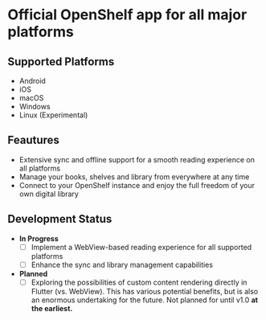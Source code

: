 # Official OpenShelf app for all major platforms 

## Supported Platforms
- Android
- iOS
- macOS
- Windows
- Linux (Experimental)

## Feautures
- Extensive sync and offline support for a smooth reading experience on all platforms
- Manage your books, shelves and library from everywhere at any time
- Connect to your OpenShelf instance and enjoy the full freedom of your own digital library

## Development Status
- **In Progress**
  - [ ] Implement a WebView-based reading experience for all supported platforms
  - [ ] Enhance the sync and library management capabilities
- **Planned**
  - [ ] Exploring the possibilities of custom content rendering directly in Flutter (vs. WebView). This has various potential benefits, but is also an enormous undertaking for the future. Not planned for until v1.0 **at the earliest.**
